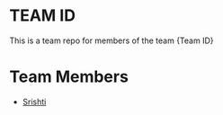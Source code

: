 # TEAM ID
This is a team repo for members of the team {Team ID}

# Team Members
* [Srishti](members/srishti.md)
